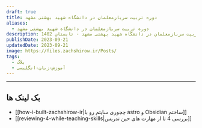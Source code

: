 ```yaml
---
draft: true
title: دوره تربیت سربازمعلمان در دانشگاه شهید بهشتی مشهد
aliases:
  - دوره تربیت سربازمعلمان در دانشگاه شهید بهشتی مشهد
description: دوره تربیت سربازمعلمان در دانشگاه شهید بهشتی مشهد - تابستان 1402
publishDate: 2023-09-21
updatedDate: 2023-09-21
image: https://files.zachshirow.ir/Posts/
tags:
  - بلاگ
  - آموزش-زبان-انگلیسی
---
```




---
## بک لینک ها
- [[how-i-built-zachshirow-ir|چجوری سایتم رو با astro و Obsidian ساختم]]
- [[reviewing-4-while-teaching-skills|بررسی 4 تا از مهارت های حین تدریس]]

